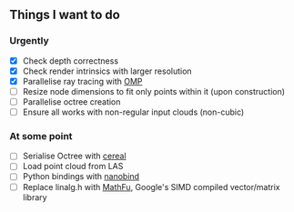 ## Things I want to do

### Urgently
- [x] Check depth correctness
- [x] Check render intrinsics with larger resolution
- [x] Parallelise ray tracing with [OMP](https://bisqwit.iki.fi/story/howto/openmp/)
- [ ] Resize node dimensions to fit only points within it (upon construction)
- [ ] Parallelise octree creation
- [ ] Ensure all works with non-regular input clouds (non-cubic)

### At some point
- [ ] Serialise Octree with [cereal](https://uscilab.github.io/cereal/)
- [ ] Load point cloud from LAS 
- [ ] Python bindings with [nanobind](https://github.com/wjakob/nanobind)
- [ ] Replace linalg.h with [MathFu](https://github.com/google/mathfu), Google's SIMD compiled vector/matrix library